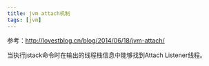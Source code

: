 ```yaml
---
title: jvm attach机制
tags: [jvm]
---
```


参考：http://lovestblog.cn/blog/2014/06/18/jvm-attach/

当执行jstack命令时在输出的线程栈信息中能够找到Attach Listener线程。